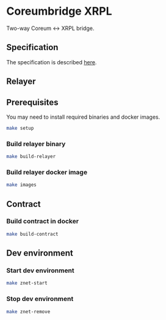 # Coreumbridge XRPL

Two-way Coreum <-> XRPL bridge.

## Specification

The specification is described [here](spec/spec.md).

## Relayer

## Prerequisites

You may need to install required binaries and docker images.

```bash 
make setup
```

### Build relayer binary

```bash 
make build-relayer
```

### Build relayer docker image

```bash 
make images
```

## Contract

### Build contract in docker

```bash 
make build-contract
```

## Dev environment

### Start dev environment

```bash 
make znet-start
```

### Stop dev environment

```bash 
make znet-remove
```
